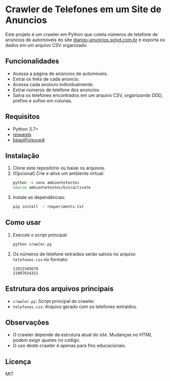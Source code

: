 # Crawler de Telefones em um Site de Anuncios

Este projeto é um crawler em Python que coleta números de telefone de anúncios de automóveis do site [django-anuncios.solyd.com.br](https://django-anuncios.solyd.com.br) e exporta os dados em um arquivo CSV organizado.

## Funcionalidades

- Acessa a página de anúncios de automóveis.
- Extrai os links de cada anúncio.
- Acessa cada anúncio individualmente.
- Extrai números de telefone dos anúncios.
- Salva os telefones encontrados em um arquivo CSV, organizando DDD, prefixo e sufixo em colunas.

## Requisitos

- Python 3.7+
- [requests](https://pypi.org/project/requests/)
- [beautifulsoup4](https://pypi.org/project/beautifulsoup4/)

## Instalação

1. Clone este repositório ou baixe os arquivos.
2. (Opcional) Crie e ative um ambiente virtual:
   ```bash
   python -m venv ambientetestes
   source ambientetestes/bin/activate
   ```
3. Instale as dependências:
   ```bash
   pip install -r requeriments.txt
   ```

## Como usar

1. Execute o script principal:
   ```bash
   python crawler.py
   ```
2. Os números de telefone extraídos serão salvos no arquivo `telefones.csv` no formato:
   ```
   11912345678
   21987654321
   ```

## Estrutura dos arquivos principais

- `crawler.py`: Script principal do crawler.
- `telefones.csv`: Arquivo gerado com os telefones extraídos.

## Observações

- O crawler depende da estrutura atual do site. Mudanças no HTML podem exigir ajustes no código.
- O uso deste crawler é apenas para fins educacionais.

## Licença

MIT 
